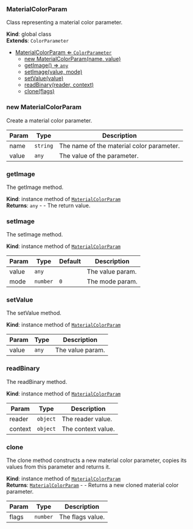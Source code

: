 <a name="MaterialColorParam"></a>

### MaterialColorParam 
Class representing a material color parameter.

**Kind**: global class  
**Extends**: <code>ColorParameter</code>  

* [MaterialColorParam ⇐ <code>ColorParameter</code>](#MaterialColorParam)
    * [new MaterialColorParam(name, value)](#new-MaterialColorParam)
    * [getImage() ⇒ <code>any</code>](#getImage)
    * [setImage(value, mode)](#setImage)
    * [setValue(value)](#setValue)
    * [readBinary(reader, context)](#readBinary)
    * [clone(flags)](#clone)

<a name="new_MaterialColorParam_new"></a>

### new MaterialColorParam
Create a material color parameter.


| Param | Type | Description |
| --- | --- | --- |
| name | <code>string</code> | The name of the material color parameter. |
| value | <code>any</code> | The value of the parameter. |

<a name="MaterialColorParam+getImage"></a>

### getImage
The getImage method.

**Kind**: instance method of [<code>MaterialColorParam</code>](#MaterialColorParam)  
**Returns**: <code>any</code> - - The return value.  
<a name="MaterialColorParam+setImage"></a>

### setImage
The setImage method.

**Kind**: instance method of [<code>MaterialColorParam</code>](#MaterialColorParam)  

| Param | Type | Default | Description |
| --- | --- | --- | --- |
| value | <code>any</code> |  | The value param. |
| mode | <code>number</code> | <code>0</code> | The mode param. |

<a name="MaterialColorParam+setValue"></a>

### setValue
The setValue method.

**Kind**: instance method of [<code>MaterialColorParam</code>](#MaterialColorParam)  

| Param | Type | Description |
| --- | --- | --- |
| value | <code>any</code> | The value param. |

<a name="MaterialColorParam+readBinary"></a>

### readBinary
The readBinary method.

**Kind**: instance method of [<code>MaterialColorParam</code>](#MaterialColorParam)  

| Param | Type | Description |
| --- | --- | --- |
| reader | <code>object</code> | The reader value. |
| context | <code>object</code> | The context value. |

<a name="MaterialColorParam+clone"></a>

### clone
The clone method constructs a new material color parameter,
copies its values from this parameter and returns it.

**Kind**: instance method of [<code>MaterialColorParam</code>](#MaterialColorParam)  
**Returns**: [<code>MaterialColorParam</code>](#MaterialColorParam) - - Returns a new cloned material color parameter.  

| Param | Type | Description |
| --- | --- | --- |
| flags | <code>number</code> | The flags value. |

